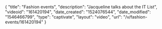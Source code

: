 {
    "title": "Fashion events",
    "description": "Jacqueline talks about the IT List",
    "videoid": "161420194",
    "date_created": "1524076544",
    "date_modified": "1546466799",
    "type": "captivate",
    "layout": "video",
    "url": "\/v\/fashion-events\/161420194"
}